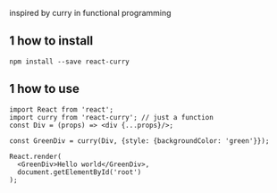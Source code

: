inspired by curry in functional programming


## 1 how to install
```
npm install --save react-curry
```

## 1 how to use
```
import React from 'react';
import curry from 'react-curry'; // just a function
const Div = (props) => <div {...props}/>;

const GreenDiv = curry(Div, {style: {backgroundColor: 'green'}});

React.render(
  <GreenDiv>Hello world</GreenDiv>,
  document.getElementById('root')
);
```